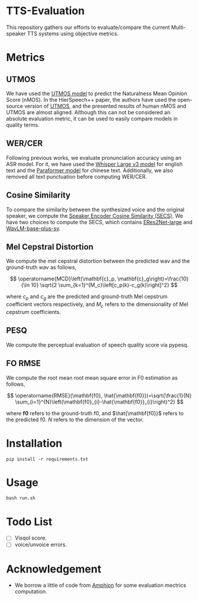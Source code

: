 # TTS-Evaluation
This repository gathers our efforts to evaluate/compare the current Multi-speaker TTS systems using objective metrics.
# Metrics
## UTMOS
We have used the [UTMOS model](https://arxiv.org/abs/2204.02152) to predict the Naturalness Mean Opinion Score (nMOS). In the HierSpeech++ paper, the authors have used the open-source version of [UTMOS](https://github.com/tarepan/SpeechMOS), and the presented results of human nMOS and UTMOS are almost aligned. 
Although this can not be considered an absolute evaluation metric, it can be used to easily compare models in quality terms. 
## WER/CER
Following previous works, we evaluate pronunciation accuracy using an ASR model. For it, we have used the [Whisper Large v3 model](https://huggingface.co/openai/whisper-large-v3) for english text and the [Paraformer model](https://modelscope.cn/models/iic/speech_paraformer-large_asr_nat-zh-cn-16k-common-vocab8404-pytorch) for chinese text. Additionally, we also removed all text punctuation before computing WER/CER.
## Cosine Similarity
To compare the similarity between the synthesized voice and the original speaker, we compute the [Speaker Encoder Cosine Similarity (SECS)](https://arxiv.org/abs/2104.05557).
We have two choices to compute the SECS, which contains [ERes2Net-large](https://modelscope.cn/models/iic/speech_eres2net_large_200k_sv_zh-cn_16k-common) and [WavLM-base-plus-sv](https://huggingface.co/microsoft/wavlm-base-plus-sv).
## Mel Cepstral Distortion
We compute the mel cepstral distortion between the predicted wav and the ground-truth wav as follows,

$$
\operatorname{MCD}\left(\mathbf{c}_p, \mathbf{c}_g\right)=\frac{10}{\ln 10} \sqrt{2 \sum_{k=1}^{M_c}\left[c_p(k)-c_g(k)\right]^2}
$$

where $c_p$ and $c_g$ are the predicted and ground-truth Mel
cepstrum coefficient vectors respectively, and $M_c$ refers
to the dimensionality of Mel cepstrum coefficients.
## PESQ
We compute the perceptual evaluation of speech quality score via pypesq.
## FO RMSE
We compute the root mean root mean square error in F0 estimation as follows,

$$
\operatorname{RMSE}(\mathbf{f0}, \hat{\mathbf{f0}})=\sqrt{\frac{1}{N} \sum_{i=1}^{N}\left(\mathbf{f0}_{i}-\hat{\mathbf{f0}}_{i}\right)^2}
$$

where $\mathbf{f0}$ refers to the ground-truth f0, and $\hat{\mathbf{f0}}$ refers to the predicted f0. $N$ refers to the dimension of the vector.
# Installation
```
pip install -r requirements.txt
```
# Usage
```
bash run.sh
```
# Todo List
- [ ] Visqol score.
- [ ] voice/unvoice errors.
# Acknowledgement
- We borrow a little of code from [Amphion](https://github.com/open-mmlab/Amphion) for some evaluation mectrics computation.